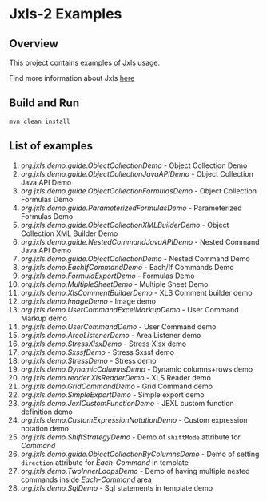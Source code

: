 Jxls-2 Examples
===============

Overview
--------
This project contains examples of [Jxls](https://bitbucket.org/leonate/jxls) usage.

Find more information about Jxls [here](http://jxls.sf.net)

Build and Run
-------------
    mvn clean install

List of examples
----------------
1.  *org.jxls.demo.guide.ObjectCollectionDemo*            - Object Collection Demo
2.  *org.jxls.demo.guide.ObjectCollectionJavaAPIDemo*     - Object Collection Java API Demo
3.  *org.jxls.demo.guide.ObjectCollectionFormulasDemo*    - Object Collection Formulas Demo
4.  *org.jxls.demo.guide.ParameterizedFormulasDemo*       - Parameterized Formulas Demo
5.  *org.jxls.demo.guide.ObjectCollectionXMLBuilderDemo*  - Object Collection XML Builder Demo
6.  *org.jxls.demo.guide.NestedCommandJavaAPIDemo*        - Nested Command Java API Demo
7.  *org.jxls.demo.guide.ObjectCollectionDemo*            - Nested Command Demo
8.  *org.jxls.demo.EachIfCommandDemo*                     - Each/If Commands Demo
9.  *org.jxls.demo.FormulaExportDemo*                     - Formulas Demo
10. *org.jxls.demo.MultipleSheetDemo*                     - Multiple Sheet Demo
11. *org.jxls.demo.XlsCommentBuilderDemo*                 - XLS Comment builder demo
12. *org.jxls.demo.ImageDemo*                             - Image demo
13. *org.jxls.demo.UserCommandExcelMarkupDemo*            - User Command Markup demo
14. *org.jxls.demo.UserCommandDemo*                       - User Command demo
15. *org.jxls.demo.AreaListenerDemo*                      - Area Listener demo
16. *org.jxls.demo.StressXlsxDemo*                        - Stress Xlsx demo
17. *org.jxls.demo.SxssfDemo*                             - Stress Sxssf demo
18. *org.jxls.demo.StressDemo*                            - Stress demo
19. *org.jxls.demo.DynamicColumnsDemo*                    - Dynamic columns+rows demo
20. *org.jxls.demo.reader.XlsReaderDemo*                  - XLS Reader demo
21. *org.jxls.demo.GridCommandDemo*                       - Grid Command demo
22. *org.jxls.demo.SimpleExportDemo*                      - Simple export demo
23. *org.jxls.demo.JexlCustomFunctionDemo*                - JEXL custom function definition demo
24. *org.jxls.demo.CustomExpressionNotationDemo*          - Custom expression notation demo
25. *org.jxls.demo.ShiftStrategyDemo*                     - Demo of `shiftMode` attribute for *Command*
26. *org.jxls.demo.guide.ObjectCollectionByColumnsDemo*   - Demo of setting `direction` attribute for *Each-Command* in template
27. *org.jxls.demo.TwoInnerLoopsDemo*                     - Demo of having multiple nested commands inside *Each-Command* area
28. *org.jxls.demo.SqlDemo*                               - Sql statements in template demo